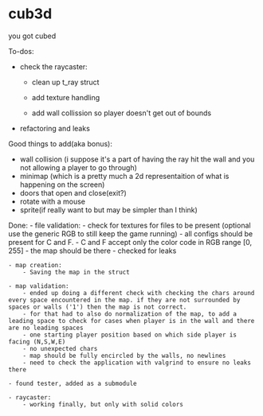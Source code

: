 # cub3d
you got cubed

To-dos:
- check the raycaster:
	- clean up t_ray struct
	- add texture handling
	
	- add wall collission so player doesn't get out of bounds

- refactoring and leaks


Good things to add(aka bonus):
 - wall collision (i suppose it's a part of having the ray hit the wall and you not allowing a player to go through)
 - minimap (which is a pretty much a 2d representaition of what is happening on the screen)
 - doors that open and close(exit?)
 - rotate with a mouse
 - sprite(if really want to but may be simpler than I think)


 Done:
	- file validation:
		- check for textures for files to be present (optional use the generic RGB to still keep the game running)
		- all configs should be present for C and F.
		- C and F accept only the color code in RGB range [0, 255]
		- the map should be there
		- checked for leaks

	- map creation:
		- Saving the map in the struct

	- map validation: 
		- ended up doing a different check with checking the chars around every space encountered in the map. if they are not surrounded by spaces or walls ('1') then the map is not correct.
		- for that had to also do normalization of the map, to add a leading space to check for cases when player is in the wall and there are no leading spaces
		- one starting player position based on which side player is facing (N,S,W,E)
		- no unexpected chars
		- map should be fully encircled by the walls, no newlines
		- need to check the application with valgrind to ensure no leaks there

	- found tester, added as a submodule

	- raycaster:
		- working finally, but only with solid colors

